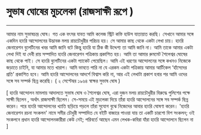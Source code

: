﻿# সুভাষ ঘোষের মুচলেকা (রাজসাক্ষী রূপে )
-----------------
আমার নাম সুভাষচন্দ্র ঘোষ। গত এক বৎসর যাবত আমি কলেজ স্ট্রিট কফি হাউস যাতায়াত করছি। সেখানে আমার সঙ্গে একদিন হাংরি আন্দোলনের উদ্ভাবক মলয় রায়চৌধুরীর পরিচয় হয়। সে আমার কাছ থেকে একটা লেখা চায়। হাংরি জেনারেশন বুলেটিনের খবর আমি জানি বটে কিন্তু হাংরি যা ঠিক কী উদ্দেশ্য তা আমি জানি না। আমি তাকে আমার একটা লেখা দিই যা দেবী রায় সম্পাদিত হাংরি জেনারেশন পত্রিকায় প্রকাশিত হয়। আমি তা আমার রুমমেট শৈলেশ্বর ঘোষের কাছ থেকে পাই। সে হাংরি বুলেটিনের একটা প্যাকেট পেয়েছিল। আমি এই ধরণের আন্দোলনের সঙ্গে কখনও নিজেকে জড়াতে চাইনি, যা আমার মতে খারাপ। আমি ভাবতে পারি না যে এরকম একটা পত্রিকায় আমার আর্টিকেল ‘হাঁসেদের প্রতি’ প্রকাশিত হবে। আমি হাংরি আন্দোলনের আদর্শে বিশ্বাস করি না, আর এই লেখাটা প্রকাশ হবার পর আমি ওদের সঙ্গে সব সম্পর্ক ছিন্ন করেছি। ( ২ সেপ্টেম্বর ১৯৬৪ স্বাক্ষর সুভাষ ঘোষ )


[ হাংরি আন্দোলন মামলায় আদালতে সুভাষ ঘোষ ও শৈলেশ্বর ঘোষ, এরা দুজন মলয় রায়চৌধুরীর বিরুদ্ধে পুলিশের পক্ষে সাক্ষী ছিলেন , অর্থাৎ রাজসাক্ষী ছিলেন। সে-সময়ে এই মুচলেকা দিয়ে তাঁরা হাংরি আন্দোলনের সঙ্গে সব সম্পর্ক ছিন্ন করেন। পরে হাংরি আন্দোলনের খ্যাতি ছড়িয়ে পড়লে তাঁরা সুযোগ বুঝে নিজেদের আবার হাংরি ঘোষণা করেন। 'হাংরি জেনারেশন রচনা সংকলন' নামে সমীর চৌধুরী সম্পাদিত যে বইটি বাজারে পাওয়া যায় তা একটি চারশো বিশ সংকলন; ওই সংকলনে প্রধান হাংরি আন্দোলনকারীরা কেউ নেই; পরিবর্তে আছেন এমন লেখক-কবিরা যাঁরা হাংরি আন্দোলনে ছিলেন না ]